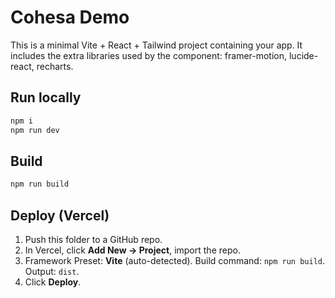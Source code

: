 # Cohesa Demo

This is a minimal Vite + React + Tailwind project containing your app.
It includes the extra libraries used by the component: framer-motion, lucide-react, recharts.

## Run locally
```bash
npm i
npm run dev
```

## Build
```bash
npm run build
```

## Deploy (Vercel)
1. Push this folder to a GitHub repo.
2. In Vercel, click **Add New → Project**, import the repo.
3. Framework Preset: **Vite** (auto-detected). Build command: `npm run build`. Output: `dist`.
4. Click **Deploy**.
